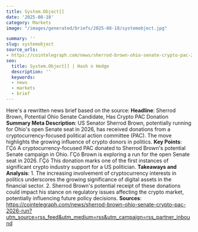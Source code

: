 ```yaml
---
title: System.Object[]
date: '2025-08-18'
category: Markets
image: "/images/generated/briefs/2025-08-18/systemobject.jpg"

summary: ''
slug: systemobject
source_urls:
- https://cointelegraph.com/news/sherrod-brown-ohio-senate-crypto-pac-2026-run?utm_source=rss_feed&utm_medium=rss&utm_campaign=rss_partner_inbound
seo:
  title: System.Object[] | Hash n Hedge
  description: ''
  keywords:
  - news
  - markets
  - brief
---
```


Here's a rewritten news brief based on the source:  **Headline**: Sherrod Brown, Potential Ohio Senate Candidate, Has Crypto PAC Donation  **Summary Meta Description**: US Senator Sherrod Brown, potentially running for Ohio's open Senate seat in 2026, has received donations from a cryptocurrency-focused political action committee (PAC). The move highlights the growing influence of crypto donors in politics.   **Key Points**:  ΓÇó A cryptocurrency-focused PAC donated to Sherrod Brown's potential Senate campaign in Ohio. ΓÇó Brown is exploring a run for the open Senate seat in 2026. ΓÇó This donation marks one of the first instances of significant crypto industry support for a US politician.  **Takeaways and Analysis**: 1. The increasing involvement of cryptocurrency interests in politics underscores the growing significance of digital assets in the financial sector. 2. Sherrod Brown's potential receipt of these donations could impact his stance on regulatory issues affecting the crypto market, potentially influencing future policy decisions.  **Sources**: https://cointelegraph.com/news/sherrod-brown-ohio-senate-crypto-pac-2026-run?utm_source=rss_feed&utm_medium=rss&utm_campaign=rss_partner_inbound 
